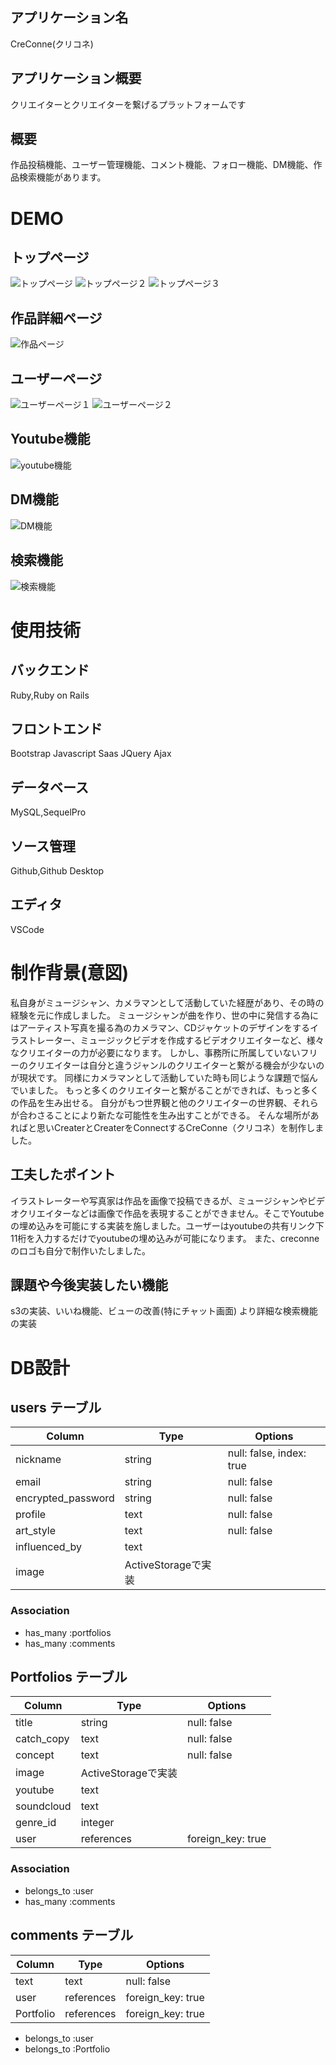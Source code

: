 ## アプリケーション名
CreConne(クリコネ)

## アプリケーション概要
クリエイターとクリエイターを繋げるプラットフォームです

## 概要
作品投稿機能、ユーザー管理機能、コメント機能、フォロー機能、DM機能、作品検索機能があります。

# DEMO
## トップページ
![トップページ](https://user-images.githubusercontent.com/73812599/112564262-4869fa00-8e1e-11eb-90ea-b7dd53a8c436.png)
![トップページ２](https://user-images.githubusercontent.com/73812599/112565861-45243d80-8e21-11eb-8106-e24ab21838f7.png)
![トップページ３](https://user-images.githubusercontent.com/73812599/112564635-f8d7fe00-8e1e-11eb-8bdd-e0323e33a3fd.png)

## 作品詳細ページ
![作品ページ](https://user-images.githubusercontent.com/73812599/112565111-d5618300-8e1f-11eb-89bf-22aa5cc687f1.png)

## ユーザーページ
![ユーザーページ１](https://user-images.githubusercontent.com/73812599/112564812-47859800-8e1f-11eb-9573-1feab722b9ee.png)
![ユーザーページ２](https://user-images.githubusercontent.com/73812599/112564843-5704e100-8e1f-11eb-851b-ca146c012bd6.png)

## Youtube機能
![youtube機能](https://user-images.githubusercontent.com/73812599/112564883-66842a00-8e1f-11eb-918b-82bb7c15bf55.png)

## DM機能
![DM機能](https://user-images.githubusercontent.com/73812599/112565007-a2b78a80-8e1f-11eb-9f87-03b6b1b06f10.png)

## 検索機能
![検索機能](https://user-images.githubusercontent.com/73812599/112565282-23768680-8e20-11eb-8795-d150b9298eca.png)




# 使用技術
## バックエンド
Ruby,Ruby on Rails

## フロントエンド
Bootstrap
Javascript
Saas
JQuery
Ajax

## データベース
MySQL,SequelPro

## ソース管理
Github,Github Desktop

## エディタ
VSCode


# 制作背景(意図)
私自身がミュージシャン、カメラマンとして活動していた経歴があり、その時の経験を元に作成しました。
ミュージシャンが曲を作り、世の中に発信する為にはアーティスト写真を撮る為のカメラマン、CDジャケットのデザインをするイラストレーター、ミュージックビデオを作成するビデオクリエイターなど、様々なクリエイターの力が必要になります。
しかし、事務所に所属していないフリーのクリエイターは自分と違うジャンルのクリエイターと繋がる機会が少ないのが現状です。
同様にカメラマンとして活動していた時も同じような課題で悩んでいました。
もっと多くのクリエイターと繋がることができれば、もっと多くの作品を生み出せる。
自分がもつ世界観と他のクリエイターの世界観、それらが合わさることにより新たな可能性を生み出すことができる。
そんな場所があればと思いCreaterとCreaterをConnectするCreConne（クリコネ）を制作しました。

## 工夫したポイント
イラストレーターや写真家は作品を画像で投稿できるが、ミュージシャンやビデオクリエイターなどは画像で作品を表現することができません。そこでYoutubeの埋め込みを可能にする実装を施しました。ユーザーはyoutubeの共有リンク下11桁を入力するだけでyoutubeの埋め込みが可能になります。
また、creconneのロゴも自分で制作いたしました。

## 課題や今後実装したい機能
s3の実装、いいね機能、ビューの改善(特にチャット画面)
より詳細な検索機能の実装

# DB設計

## users テーブル
| Column              | Type   | Options                  |
| ------------------- | ------ | ------------------------ |
| nickname            | string | null: false, index: true |
| email               | string | null: false              |
| encrypted_password  | string | null: false              |
| profile             | text   | null: false |
| art_style           | text   | null: false |
| influenced_by       | text   |    |
| image               | ActiveStorageで実装||
### Association
- has_many :portfolios
- has_many :comments

## Portfolios テーブル
| Column      | Type      | Options           |
| ---------  | ---------- | ----------------- |
| title      | string     | null: false|
| catch_copy | text       | null: false|
| concept    | text       | null: false|
| image      | ActiveStorageで実装||
| youtube    | text       |       |
| soundcloud | text       ||
| genre_id   | integer    ||
| user       | references |  foreign_key: true|

### Association
- belongs_to :user
- has_many :comments

## comments テーブル
| Column   | Type      | Options     |
| -------- | ------    | ----------- |
| text     | text      | null: false |
| user     | references| foreign_key: true||
| Portfolio| references| foreign_key: true| |

- belongs_to :user
- belongs_to :Portfolio
